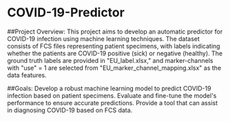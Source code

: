 # COVID-19-Predictor
##Project Overview:
This project aims to develop an automatic predictor for COVID-19 infection using machine learning techniques. The dataset consists of FCS files representing patient specimens, with labels indicating whether the patients are COVID-19 positive (sick) or negative (healthy). The ground truth labels are provided in "EU_label.xlsx," and marker-channels with "use" = 1 are selected from "EU_marker_channel_mapping.xlsx" as the data features.

##Goals:
Develop a robust machine learning model to predict COVID-19 infection based on patient specimens.
Evaluate and fine-tune the model's performance to ensure accurate predictions.
Provide a tool that can assist in diagnosing COVID-19 based on FCS data.
